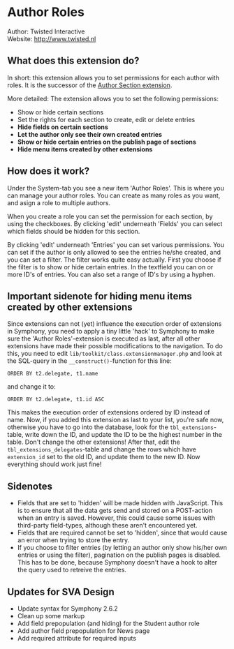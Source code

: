 # Author Roles #

Author: Twisted Interactive  
Website: http://www.twisted.nl

## What does this extension do? ##

In short: this extension allows you to set permissions for each author with roles.
It is the successor of the [Author Section extension](https://github.com/kanduvisla/author_section).

More detailed: The extension allows you to set the following permissions:

- Show or hide certain sections
- Set the rights for each section to create, edit or delete entries
- **Hide fields on certain sections**
- **Let the author only see their own created entries**
- **Show or hide certain entries on the publish page of sections**
- **Hide menu items created by other extensions**

## How does it work? ##

Under the System-tab you see a new item 'Author Roles'. This is where you can manage your author roles. You can create as many roles as you want, and asign a role to multiple authors.

When you create a role you can set the permission for each section, by using the checkboxes. By clicking 'edit' underneath 'Fields' you can select which fields should be hidden for this section.

By clicking 'edit' underneath 'Entries' you can set various permissions. You can set if the author is only allowed to see the entries he/she created, and you can set a filter. The filter works quite easy actually. First you choose if the filter is to show or hide certain entries. In the textfield you can on or more ID's of entries. You can also set a range of ID's by using a hyphen.

## Important sidenote for hiding menu items created by other extensions ##

Since extensions can not (yet) influence the execution order of extensions in Symphony, you need to apply a tiny little 'hack'
to Symphony to make sure the 'Author Roles'-extension is executed as last, after all other extensions have made their possible
modifications to the navigation. To do this, you need to edit `lib/toolkit/class.extensionmanager.php` and look at the SQL-query
in the `__construct()`-function for this line:

    ORDER BY t2.delegate, t1.name

and change it to:

    ORDER BY t2.delegate, t1.id ASC

This makes the execution order of extensions ordered by ID instead of name. Now, if you added this extension as last to your list,
you're safe now, otherwise you have to go into the database, look for the `tbl_extensions`-table, write down the ID, and update the
ID to be the highest number in the table. Don't change the other extensions! After that, edit the `tbl_extensions_delegates`-table
and change the rows which have `extension_id` set to the old ID, and update them to the new ID. Now everything should work just fine!

## Sidenotes ##

- Fields that are set to 'hidden' will be made hidden with JavaScript. This is to ensure that all the data gets send and stored on a POST-action when an entry is saved. However, this could cause some issues with third-party field-types, although these aren't encountered yet.
- Fields that are required cannot be set to 'hidden', since that would cause an error when trying to store the entry.
- If you choose to filter entries (by letting an author only show his/her own entries or using the filter), pagination on the publish pages is disabled. This has to be done, because Symphony doesn't have a hook to alter the query used to retreive the entries.

## Updates for SVA Design

- Update syntax for Symphony 2.6.2
- Clean up some markup
- Add field prepopulation (and hiding) for the Student author role
- Add author field prepopulation for News page
- Add required attribute for required inputs
